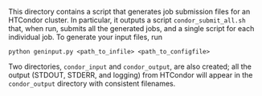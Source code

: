 This directory contains a script that generates job submission files for an HTCondor
cluster. In particular, it outputs a script `condor_submit_all.sh` that, when run,
submits all the generated jobs, and a single script for each individual job. To
generate your input files, run

    python geninput.py <path_to_infile> <path_to_configfile>
    
Two directories, `condor_input` and `condor_output`, are also created; all the 
output (STDOUT, STDERR, and logging) from HTCondor will appear in the 
`condor_output` directory with consistent filenames.
